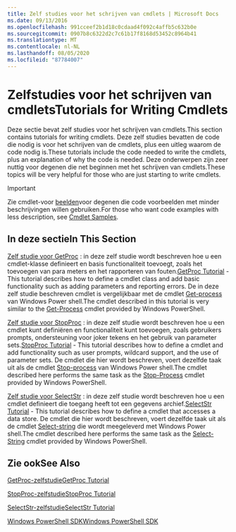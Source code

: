 ```yaml
---
title: Zelf studies voor het schrijven van cmdlets | Microsoft Docs
ms.date: 09/13/2016
ms.openlocfilehash: 991cceef2b1d18c0cdaad4f092c4affb5c632b0e
ms.sourcegitcommit: 0907b8c6322d2c7c61b17f8168d53452c8964b41
ms.translationtype: MT
ms.contentlocale: nl-NL
ms.lasthandoff: 08/05/2020
ms.locfileid: "87784007"
---
```

# <a name="tutorials-for-writing-cmdlets"></a><span data-ttu-id="1c1ec-102">Zelfstudies voor het schrijven van cmdlets</span><span class="sxs-lookup"><span data-stu-id="1c1ec-102">Tutorials for Writing Cmdlets</span></span>

<span data-ttu-id="1c1ec-103">Deze sectie bevat zelf studies voor het schrijven van cmdlets.</span><span class="sxs-lookup"><span data-stu-id="1c1ec-103">This section contains tutorials for writing cmdlets.</span></span> <span data-ttu-id="1c1ec-104">Deze zelf studies bevatten de code die nodig is voor het schrijven van de cmdlets, plus een uitleg waarom de code nodig is.</span><span class="sxs-lookup"><span data-stu-id="1c1ec-104">These tutorials include the code needed to write the cmdlets, plus an explanation of why the code is needed.</span></span> <span data-ttu-id="1c1ec-105">Deze onderwerpen zijn zeer nuttig voor degenen die net beginnen met het schrijven van cmdlets.</span><span class="sxs-lookup"><span data-stu-id="1c1ec-105">These topics will be very helpful for those who are just starting to write cmdlets.</span></span>

> [!IMPORTANT]
> <span data-ttu-id="1c1ec-106">Zie cmdlet-voor [beelden](./cmdlet-samples.md)voor degenen die code voorbeelden met minder beschrijvingen willen gebruiken.</span><span class="sxs-lookup"><span data-stu-id="1c1ec-106">For those who want code examples with less description, see [Cmdlet Samples](./cmdlet-samples.md).</span></span>

## <a name="in-this-section"></a><span data-ttu-id="1c1ec-107">In deze sectie</span><span class="sxs-lookup"><span data-stu-id="1c1ec-107">In This Section</span></span>

<span data-ttu-id="1c1ec-108">[Zelf studie voor GetProc](./getproc-tutorial.md) : in deze zelf studie wordt beschreven hoe u een cmdlet-klasse definieert en basis functionaliteit toevoegt, zoals het toevoegen van para meters en het rapporteren van fouten.</span><span class="sxs-lookup"><span data-stu-id="1c1ec-108">[GetProc Tutorial](./getproc-tutorial.md) - This tutorial describes how to define a cmdlet class and add basic functionality such as adding parameters and reporting errors.</span></span> <span data-ttu-id="1c1ec-109">De in deze zelf studie beschreven cmdlet is vergelijkbaar met de cmdlet [Get-process](/powershell/module/Microsoft.PowerShell.Management/Get-Process) van Windows Power shell.</span><span class="sxs-lookup"><span data-stu-id="1c1ec-109">The cmdlet described in this tutorial is very similar to the [Get-Process](/powershell/module/Microsoft.PowerShell.Management/Get-Process) cmdlet provided by Windows PowerShell.</span></span>

<span data-ttu-id="1c1ec-110">[Zelf studie voor StopProc](./stopproc-tutorial.md) : in deze zelf studie wordt beschreven hoe u een cmdlet kunt definiëren en functionaliteit kunt toevoegen, zoals gebruikers prompts, ondersteuning voor joker tekens en het gebruik van parameter sets.</span><span class="sxs-lookup"><span data-stu-id="1c1ec-110">[StopProc Tutorial](./stopproc-tutorial.md) - This tutorial describes how to define a cmdlet and add functionality such as user prompts, wildcard support, and the use of parameter sets.</span></span> <span data-ttu-id="1c1ec-111">De cmdlet die hier wordt beschreven, voert dezelfde taak uit als de cmdlet [Stop-process](/powershell/module/Microsoft.PowerShell.Management/Stop-Process) van Windows Power shell.</span><span class="sxs-lookup"><span data-stu-id="1c1ec-111">The cmdlet described here performs the same task as the [Stop-Process](/powershell/module/Microsoft.PowerShell.Management/Stop-Process) cmdlet provided by Windows PowerShell.</span></span>

<span data-ttu-id="1c1ec-112">[Zelf studie voor SelectStr](./selectstr-tutorial.md) : in deze zelf studie wordt beschreven hoe u een cmdlet definieert die toegang heeft tot een gegevens archief.</span><span class="sxs-lookup"><span data-stu-id="1c1ec-112">[SelectStr Tutorial](./selectstr-tutorial.md) - This tutorial describes how to define a cmdlet that accesses a data store.</span></span> <span data-ttu-id="1c1ec-113">De cmdlet die hier wordt beschreven, voert dezelfde taak uit als de cmdlet [Select-string](/powershell/module/microsoft.powershell.utility/select-string) die wordt meegeleverd met Windows Power shell.</span><span class="sxs-lookup"><span data-stu-id="1c1ec-113">The cmdlet described here performs the same task as the [Select-String](/powershell/module/microsoft.powershell.utility/select-string) cmdlet provided by Windows PowerShell.</span></span>

## <a name="see-also"></a><span data-ttu-id="1c1ec-114">Zie ook</span><span class="sxs-lookup"><span data-stu-id="1c1ec-114">See Also</span></span>

[<span data-ttu-id="1c1ec-115">GetProc-zelfstudie</span><span class="sxs-lookup"><span data-stu-id="1c1ec-115">GetProc Tutorial</span></span>](./getproc-tutorial.md)

[<span data-ttu-id="1c1ec-116">StopProc-zelfstudie</span><span class="sxs-lookup"><span data-stu-id="1c1ec-116">StopProc Tutorial</span></span>](./stopproc-tutorial.md)

[<span data-ttu-id="1c1ec-117">SelectStr-zelfstudie</span><span class="sxs-lookup"><span data-stu-id="1c1ec-117">SelectStr Tutorial</span></span>](./selectstr-tutorial.md)

[<span data-ttu-id="1c1ec-118">Windows PowerShell SDK</span><span class="sxs-lookup"><span data-stu-id="1c1ec-118">Windows PowerShell SDK</span></span>](../windows-powershell-reference.md)
